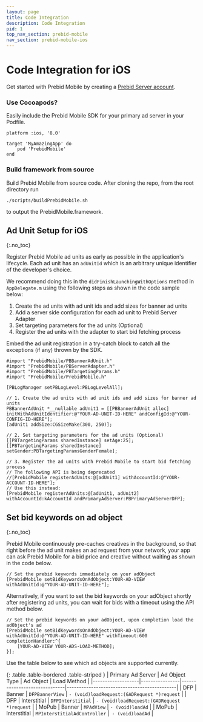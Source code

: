 ```yaml
---
layout: page
title: Code Integration
description: Code Integration
pid: 1
top_nav_section: prebid-mobile
nav_section: prebid-mobile-ios
---
```



<div class="bs-docs-section" markdown="1">

# Code Integration for iOS

Get started with Prebid Mobile by creating a [Prebid Server account]({{site.github.url}}/prebid-mobile/prebid-mobile-pbs.html).

### Use Cocoapods?

Easily include the Prebid Mobile SDK for your primary ad server in your Podfile.

```
platform :ios, '8.0'

target 'MyAmazingApp' do 
    pod 'PrebidMobile'
end
```

### Build framework from source

Build Prebid Mobile from source code. After cloning the repo, from the root directory run

```
./scripts/buildPrebidMobile.sh
```

to output the PrebidMobile.framework.


## Ad Unit Setup for iOS
{:.no_toc}

Register Prebid Mobile ad units as early as possible in the application's lifecycle. Each ad unit has an `adUnitId` which is an arbitrary unique identifier of the developer's choice. 

We recommend doing this in the `didFinishLaunchingWithOptions` method in `AppDelegate.m` using the following steps as shown in the code sample below:

1. Create the ad units with ad unit ids and add sizes for banner ad units
2. Add a server side configuration for each ad unit to Prebid Server Adapter
3. Set targeting parameters for the ad units (Optional)
4. Register the ad units with the adapter to start bid fetching process

Embed the ad unit registration in a try-catch block to catch all the exceptions (if any) thrown by the SDK.

```objc
#import "PrebidMobile/PBBannerAdUnit.h"
#import "PrebidMobile/PBServerAdapter.h"
#import "PrebidMobile/PBTargetingParams.h"
#import "PrebidMobile/PrebidMobile.h"
 
[PBLogManager setPBLogLevel:PBLogLevelAll];
  
// 1. Create the ad units with ad unit ids and add sizes for banner ad units
PBBannerAdUnit *__nullable adUnit1 = [[PBBannerAdUnit alloc] initWithAdUnitIdentifier:@"YOUR-AD-UNIT-ID-HERE" andConfigId:@"YOUR-CONFIG-ID-HERE"];
[adUnit1 addSize:CGSizeMake(300, 250)];
  
// 2. Set targeting parameters for the ad units (Optional)
[[PBTargetingParams sharedInstance] setAge:25];
[[PBTargetingParams sharedInstance] setGender:PBTargetingParamsGenderFemale];
  
// 3. Register the ad units with Prebid Mobile to start bid fetching process
// The following API is being deprecated
//[PrebidMobile registerAdUnits:@[adUnit1] withAccountId:@"YOUR-ACCOUNT-ID-HERE"];
// Use this instead:
[PrebidMobile registerAdUnits:@[adUnit1, adUnit2] withAccountId:kAccountId andPrimaryAdServer:PBPrimaryAdServerDFP];
```

## Set bid keywords on ad object
{:.no_toc}

Prebid Mobile continuously pre-caches creatives in the background, so that right before the ad unit makes an ad request from your network, your app can ask Prebid Mobile for a bid price and creative without waiting as shown in the code below.


```objc
// Set the prebid keywords immediately on your adObject
[PrebidMobile setBidKeywordsOnAdObject:YOUR-AD-VIEW withAdUnitId:@"YOUR-AD-UNIT-ID-HERE"];
```

Alternatively, if you want to set the bid keywords on your adObject shortly after registering ad units, you can wait for bids with a timeout using the API method below.

```objc
// Set the prebid keywords on your adObject, upon completion load the adObject's ad
[PrebidMobile setBidKeywordsOnAdObject:YOUR-AD-VIEW withAdUnitId:@"YOUR-AD-UNIT-ID-HERE" withTimeout:600 completionHandler:^{
    [YOUR-AD-VIEW YOUR-ADS-LOAD-METHOD];
}];
```

Use the table below to see which ad objects are supported currently.

{: .table .table-bordered .table-striped }
| Primary Ad Server | Ad Object Type | Ad Object                    | Load Method                                 |
|-------------------|----------------|------------------------------|---------------------------------------------|
| DFP               | Banner         | `DFPBannerView`              | `- (void)loadRequest:(GADRequest *)request` |
| DFP               | Interstitial   | `DFPInterstitial`            | `- (void)loadRequest:(GADRequest *)request` |
| MoPub             | Banner         | `MPAdView`                   | `- (void)loadAd`                            |
| MoPub             | Interstitial   | `MPInterstitialAdController` |` - (void)loadAd`                            |




</div>